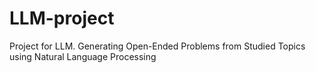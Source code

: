 # LLM-project
Project for LLM. Generating Open-Ended Problems from Studied Topics using Natural Language Processing
